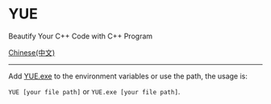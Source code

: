 # YUE

Beautify Your C++ Code with C++ Program

[Chinese(中文)](https://github.com/Lirzh/YUE/)

------

Add [YUE.exe](https://github.com/Lirzh/YUE/releases/download/Begin/YUE.exe) to the environment variables or use the path, the usage is:

`YUE [your file path]` or `YUE.exe [your file path]`.

